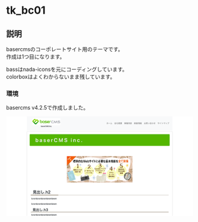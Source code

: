 # tk_bc01

## 説明
basercmsのコーポレートサイト用のテーマです。  
作成は1つ目になります。  

bassはnada-iconsを元にコーディングしています。  
colorboxはよくわからないまま残しています。  

### 環境
basercms v4.2.5で作成しました。  

![画像](./screenshot.png)